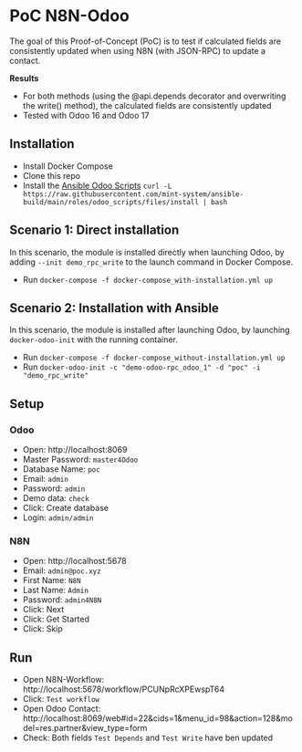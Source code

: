 # PoC N8N-Odoo
The goal of this Proof-of-Concept (PoC) is to test if calculated fields are consistently updated
when using N8N (with JSON-RPC) to update a contact.

**Results**
- For both methods (using the @api.depends decorator and overwriting the write() method), the
calculated fields are consistently updated
- Tested with Odoo 16 and Odoo 17

## Installation
- Install Docker Compose
- Clone this repo
- Install the [Ansible Odoo Scripts](https://ansible.build/scripts.html#odoo-scripts) ``curl -L https://raw.githubusercontent.com/mint-system/ansible-build/main/roles/odoo_scripts/files/install | bash``


## Scenario 1: Direct installation
In this scenario, the module is installed directly when launching Odoo, by
adding ``--init demo_rpc_write`` to the launch command in Docker Compose.
- Run ``docker-compose -f docker-compose_with-installation.yml up``


## Scenario 2: Installation with Ansible
In this scenario, the module is installed after launching Odoo, by
launching ``docker-odoo-init`` with the running container.
- Run ``docker-compose -f docker-compose_without-installation.yml up``
- Run ``docker-odoo-init -c "demo-odoo-rpc_odoo_1" -d "poc" -i "demo_rpc_write"``


## Setup
### Odoo
- Open: http://localhost:8069
- Master Password: ``master4Odoo``
- Database Name: ``poc``
- Email: ``admin``
- Password: ``admin``
- Demo data: ``check``
- Click: Create database
- Login: ``admin/admin``

### N8N
- Open: http://localhost:5678
- Email: ``admin@poc.xyz``
- First Name: ``N8N``
- Last Name: ``Admin``
- Password: ``admin4N8N``
- Click: Next
- Click: Get Started
- Click: Skip

## Run
- Open N8N-Workflow: http://localhost:5678/workflow/PCUNpRcXPEwspT64
- Click: ``Test workflow``
- Open Odoo Contact: http://localhost:8069/web#id=22&cids=1&menu_id=98&action=128&model=res.partner&view_type=form
- Check: Both fields ``Test Depends`` and ``Test Write`` have ben updated